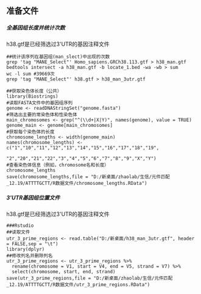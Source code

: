 ## 准备文件
##### 全基因组长度并统计次数
h38.gtf是已经筛选过3'UTR的基因注释文件
``` 
##统计该序列在基因组(man_slect)中出现的次数
grep 'tag "MANE_Select"' Homo_sapiens.GRCh38.113.gtf > h38_man.gtf
bedtools intersect -a h38_man.gtf -b locate_1.bed -wa -wb > sum
wc -l sum #39669次
grep 'tag "MANE_Select"' h38.gtf > h38_man_3utr.gtf

##获取染色体长度（公共）
library(Biostrings) 
#读取FASTA文件中的基因组序列
genome <- readDNAStringSet("genome.fasta") 
#筛选出主要的常染色体和性染色体
main_chromosomes <- grep("^(\\d+|X|Y)", names(genome), value = TRUE)
genome_main <- genome[main_chromosomes]
#获取每个染色体的长度 
chromosome_lengths <- width(genome_main) 
names(chromosome_lengths) <- c("1","10","11","12","13","14","15","16","17","18","19",
                               "2","20","21","22","3","4","5","6","7","8","9","X","Y")
#查看染色体信息（例如，chromosome名和长度）
chromosome_lengths
save(chromosome_lengths,file = "D:/新桌面/zhaolab/生信/元件匹配_12.19/ATTTTGCTT/R数据文件/chromosome_lengths.RData")
```

##### 3'UTR基因组位置文件
h38.gtf是已经筛选过3'UTR的基因注释文件
```
###Rstudio
##读取文件
utr_3_prime_regions <- read.table("D:/新桌面/h38_man_3utr.gtf", header = FALSE,sep = "\t")
library(dplyr)
##修改列名并删除列名
utr_3_prime_regions <- utr_3_prime_regions %>% 
  rename(chromosome = V1, start = V4, end = V5, strand = V7) %>% 
  select(chromosome, start, end, strand)
save(utr_3_prime_regions,file = "D:/新桌面/zhaolab/生信/元件匹配_12.19/ATTTTGCTT/R数据文件/utr_3_prime_regions.RData")
```

<!--stackedit_data:
eyJoaXN0b3J5IjpbLTkyNzE1MjMzMywtMTA5NTIxODQxMywtMT
k3MDg5MTk4NSwtMTY4ODA4NzEzMSwtMTg2NjU2MTM3LDE4NTA1
MDYxMjMsLTY2MDA3MzE5Niw4Njg4MDY0MzUsMjA3ODI5MDQ4MC
wtNDQ1MzY5MzQ5LC0xNDYwNDY0ODU3XX0=
-->
